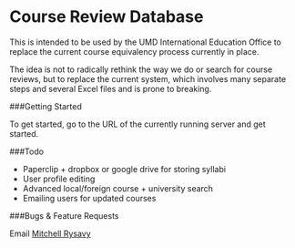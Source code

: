 Course Review Database
======================

This is intended to be used by the UMD International Education Office to replace the current course equivalency process currently in place.

The idea is not to radically rethink the way we do or search for course reviews, but to replace the current system, which involves many separate steps and several Excel files and is prone to breaking.

###Getting Started

To get started, go to the URL of the currently running server and get started.

###Todo

* Paperclip + dropbox or google drive for storing syllabi
* User profile editing
* Advanced local/foreign course + university search
* Emailing users for updated courses

###Bugs & Feature Requests

Email [Mitchell Rysavy](mailto:rysau001@d.umn.edu)